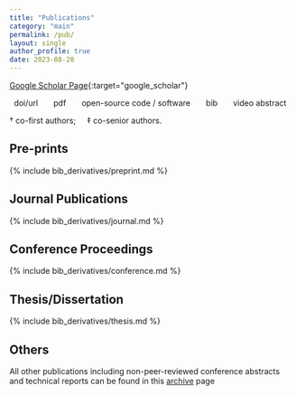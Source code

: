 ```yaml
---
title: "Publications"
category: "main"
permalink: /pub/
layout: single
author_profile: true
date: 2023-08-20
---
```


<i class="ai ai-google-scholar-square"></i> [Google Scholar Page](https://scholar.google.com/citations?hl=en&user=wSnmjaoAAAAJ){:target="google_scholar"}

<i class="fa fa-link"></i> &nbsp; doi/url &nbsp;&nbsp;&nbsp; <i class="fa fa-file-pdf-o"></i> &nbsp; pdf &nbsp;&nbsp;&nbsp; <i class="fa fa-code"></i> &nbsp; open-source code / software &nbsp;&nbsp;&nbsp; <i class="fa fa-quote-right"></i> &nbsp; bib &nbsp;&nbsp;&nbsp; <i class="fa fa-video-camera"></i> &nbsp; video abstract

<span style="font-size:1em;">&dagger; co-first authors; &nbsp;&nbsp;&nbsp; &Dagger; co-senior authors.</span>

## Pre-prints

{% include bib_derivatives/preprint.md %}

## Journal Publications

{% include bib_derivatives/journal.md %}

## Conference Proceedings

{% include bib_derivatives/conference.md %}

## Thesis/Dissertation

{% include bib_derivatives/thesis.md %}

## Others

All other publications including non-peer-reviewed conference abstracts and technical reports can be found in this [archive](/pub_archive) page
